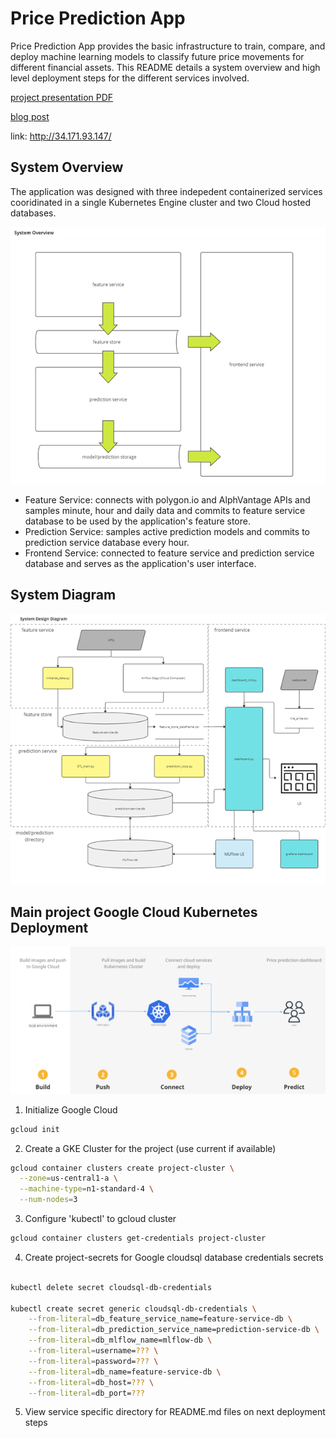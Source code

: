 # Price Prediction App
Price Prediction App provides the basic infrastructure to train, compare, and deploy machine learning models to classify future price movements for different financial assets. This README details a system overview and high level deployment steps for the different services involved.

[project presentation PDF](./documentation/price_prediction_app_presentation.pdf)

[blog post](https://nycdatascience.com/blog/meetup/predictions-for-everyone-with-the-price-prediction-app-an-mlops-platform/)

link: http://34.171.93.147/

## System Overview
The application was designed with three indepedent containerized services cooridinated in a single Kubernetes Engine cluster and two Cloud hosted databases.

<img src="./documentation/system_overview.png" width="650">

- Feature Service: connects with polygon.io and AlphVantage APIs and samples minute, hour and daily data and commits to feature service database to be used by the application's feature store.
- Prediction Service: samples active prediction models and commits to prediction service database every hour.
- Frontend Service: connected to feature service and prediction service database and serves as the application's user interface.

## System Diagram

<img src="./documentation/system_diagram.png" width="750">


## Main project Google Cloud Kubernetes Deployment
<img src="./documentation/deployment_flow.png" width="750">

1. Initialize Google Cloud
```bash
gcloud init
```


2. Create a GKE Cluster for the project (use current if available)
```bash
gcloud container clusters create project-cluster \
  --zone=us-central1-a \
  --machine-type=n1-standard-4 \
  --num-nodes=3
```


3. Configure 'kubectl' to gcloud cluster
```bash
gcloud container clusters get-credentials project-cluster
```


4. Create project-secrets for Google cloudsql database credentials secrets
```bash

kubectl delete secret cloudsql-db-credentials

kubectl create secret generic cloudsql-db-credentials \
    --from-literal=db_feature_service_name=feature-service-db \
    --from-literal=db_prediction_service_name=prediction-service-db \
    --from-literal=db_mlflow_name=mlflow-db \
    --from-literal=username=??? \
    --from-literal=password=??? \
    --from-literal=db_name=feature-service-db \
    --from-literal=db_host=??? \
    --from-literal=db_port=???
```


5. View service specific directory for README.md files on next deployment steps